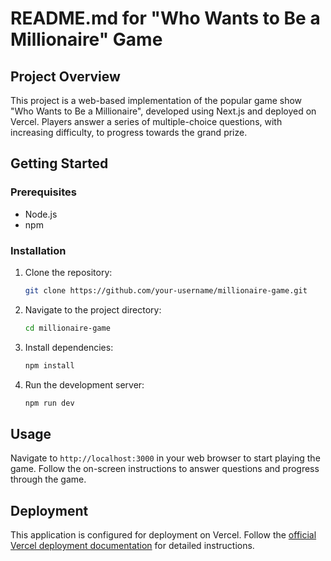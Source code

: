 # README.md for "Who Wants to Be a Millionaire" Game

## Project Overview

This project is a web-based implementation of the popular game show "Who Wants to Be a Millionaire", developed using Next.js and deployed on Vercel. Players answer a series of multiple-choice questions, with increasing difficulty, to progress towards the grand prize.

## Getting Started

### Prerequisites

- Node.js
- npm

### Installation

1. Clone the repository:
   ```bash
   git clone https://github.com/your-username/millionaire-game.git
   ```
2. Navigate to the project directory:
   ```bash
   cd millionaire-game
   ```
3. Install dependencies:
   ```bash
   npm install
   ```
4. Run the development server:
   ```bash
   npm run dev
   ```

## Usage

Navigate to `http://localhost:3000` in your web browser to start playing the game. Follow the on-screen instructions to answer questions and progress through the game.

## Deployment

This application is configured for deployment on Vercel. Follow the [official Vercel deployment documentation](https://vercel.com/docs) for detailed instructions.
